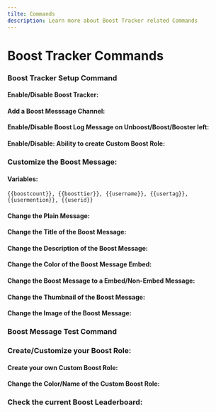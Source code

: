 ```yaml
---
tilte: Commands
description: Learn more about Boost Tracker related Commands
---
```

# Boost Tracker Commands

### Boost Tracker Setup Command

#### Enable/Disable Boost Tracker:
<command message = "%bsetup enable/disable" slash = "/boost setup enable/disable" description="Enables/Disables the Boost Tracker, which tracks the boosts, save stats and more..." permissions="MANAGE_SERVER"/>

#### Add a Boost Messsage Channel:
<command message = "%bsetup channel #channel" slash = "/boost setup channel [channel]" description="Sets the Boost Message Channel, where the customizable Boost Message will be sent." permissions="MANAGE_SERVER"/>

#### Enable/Disable Boost Log Message on Unboost/Boost/Booster left:
<command message = "%bsetup log #channel/disable" slash = "/boost setup log [channel/disable]" description="Enables/Disables the Boost message log, where the latest BoostLB will be sent on Boost/Unboost." permissions="MANAGE_SERVER"/>

#### Enable/Disable: Ability to create Custom Boost Role:
<command message = "%bsetup createrole enable/disable <position>" slash = "/boost setup createrole [status] [position]" description="Enables/Disables the Boost Create Role Feature, where Server Boosters can create their own custom Role. When a position is given, the role will be created on the position" permissions="MANAGE_SERVER"/>

### Customize the Boost Message:
#### Variables:
<code>{{boostcount}}, {{boosttier}}, {{username}}, {{usertag}}, {{usermention}}, {{userid}}</code>

#### Change the Plain Message:
<command message = "%bmessage plain <message>" slash = "/boost message plain [message]" description="Sets the Plain Message, which is sent on Boost. A Plain Message is a Non-Embed Message, which will be sent with the Embed" permissions="MANAGE_SERVER"/>

#### Change the Title of the Boost Message:
<command message = "%bmessage title <message>" slash = "/boost message title [message]" description="Sets the Title of the Embed, which is sent on Boost" permissions="MANAGE_SERVER"/>

#### Change the Description of the Boost Message:
<command message = "%bmessage desc <message>" slash = "/boost message desc [message]" description="Sets the Description of the Embed, which is sent on the Boost" permissions="MANAGE_SERVER"/>

#### Change the Color of the Boost Message Embed:
<command message = "%bmessage color <hexcolor>" slash = "/boost message color [hexcolor]" description="Sets the Color of the Embed, which is sent on the Boost Embed Message" permissions="MANAGE_SERVER"/>

#### Change the Boost Message to a Embed/Non-Embed Message:
<command message = "%bmessage embed enable/disable" slash = "/boost message embed [status]" description="Disables or Enables Embed Mode on the Boost Message" permissions="MANAGE_SERVER"/>

#### Change the Thumbnail of the Boost Message:
<command message = "%bmessage thumb <image-link>" slash = "/boost message thumbnail [image-link]" description="Sets the Thumbnail of the Embed, which is sent on the Boost" permissions="MANAGE_SERVER"/>

#### Change the Image of the Boost Message:
<command message = "%bmessage image <image-link>" slash = "/boost message image [image-link]" description="Sets the Image of the Embed, which is sent on the Boost" permissions="MANAGE_SERVER"/>

### Boost Message Test Command
<command message = "%bmessage test" slash = "/boost message test" description="Sends the Boost Message to check your current Customization" cooldown="10" permissions="MANAGE_SERVER"/>


### Create/Customize your Boost Role:

#### Create your own Custom Boost Role:
<command message = "%boostrole name <name>" slash = "/boost role name [name]" description="Creates your custom Boost Role with the provided Name."/>

#### Change the Color/Name of the Custom Boost Role:
<command message = "%boostrole color <hexcolor>" slash = "/boost role color [hexcolor]" description="Changes the Color of your custom Boost Role to the provided Color."/>


### Check the current Boost Leaderboard:
<command message = "%boostlb" slash = "/boost leaderboard" description="Sends the current Leaderboard with all current Boosters and some Stats"/>